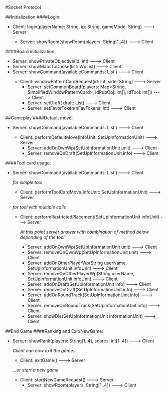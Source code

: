 ﻿#Socket Protocol

##Initialization
####Login:
* Client: login(playerName: String, ip: String, gameMode: String) ---> Server

  * Server: showRoom(showRoom(players: String[1..4]) ---> Client
  
####Board initialization:
* Server: showPrivateObjective(id: int) ---> Client
* Server: showMapsToChose(list: WpList<SimplifiedWindowPatternCard>) ---> Client
* Server: showCommand(availableCommands: List<Commands> ) ---> Client
  * Client: windowPatternCardRequest(id: int, side: String) ---> Server
    * Server: setCommonBoard(players: Map<String, SimplifiedWindowPatternCard>, idPubObj: int[], idTool: int[]) ---> Client
    * Server: setDraft( draft: List<SetUpInformationUnit>) ---> Client
    * Server: setFavorToken(nFavTokens: int) ---> Client

##Gameplay
####Default move:
* Server: showCommand(availableCommands: List<Commands> ) ---> Client
	* Client: performDefaultMove(infoUnit: SetUpInformationUnit) ---> Server
		* Server: addOnOwnWp(SetUpInformationUnit unit) ---> Client
		* Server: removeOnDraft(SetUpInformationUnit info) ---> Client

####Tool card usage:
* Server: showCommand(availableCommands: List<Commands> ) ---> Client

	_for simple tool_
	* Client: performToolCardMove(infoUnit: SetUpInformationUnit) ---> Server
	
	_for tool with multiple calls_
	* Client: performRestrictedPlacement(SetUpInformationUnit infoUnit) ---> Server
	

		_At this point server answer with combination of method below depending of the tool_

		* Server: addOnOwnWp(SetUpInformationUnit unit) ---> Client
		* Server: removeOnOwnWp(SetUpInformationUnit unit) ---> Client
		* Server: addOnOtherPlayerWp(String userName, SetUpInformationUnit infoUnit)  ---> Client
		* Server: removeOnOtherPlayerWp(String userName, SetUpInformationUnit infoUnit) ---> Client
		* Server: addOnDraft(SetUpInformationUnit info) ---> Client
		* Server: removeOnDraft(SetUpInformationUnit info) ---> Client
		* Server: addOnRoundTrack(SetUpInformationUnit info) ---> Client
		* Server: removeOnRoundTrack(SetUpInformationUnit info) ---> Client
		* Server: showDie(SetUpInformationUnit informationUnit) ---> Client
  
##End Game
####Ranking and Exit/NewGame:
* Server: showRank(players: String[1..4], scores: int[1..4]) ---> Client

  _Client can now exit the game..._

  * Client: exitGame() ---> Server

  _...or start a new game_

  * Client: startNewGameRequest() ---> Server
    * Server: showRoom(players: String[1..4]) ---> Client
